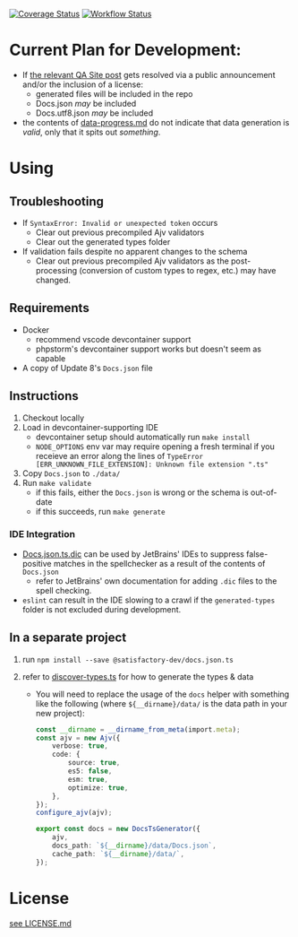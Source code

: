 [![Coverage Status](https://coveralls.io/repos/github/satisfactory-dev/Docs.json.ts/badge.svg?branch=main)](https://coveralls.io/github/satisfactory-dev/Docs.json.ts?branch=main)
[![Workflow Status](https://github.com/satisfactory-dev/Docs.json.ts/actions/workflows/node.js.yml/badge.svg?branch=main)](https://github.com/satisfactory-dev/Docs.json.ts/actions/workflows/node.js.yml?query=branch%3Amain)

# Current Plan for Development:

-   If [the relevant QA Site post](https://questions.satisfactorygame.com/post/65e5367dcd33105bd53f931f) gets resolved via a public announcement and/or the inclusion of a license:
    -   generated files will be included in the repo
    -   Docs.json _may_ be included
    -   Docs.utf8.json _may_ be included
-   the contents of [data-progress.md](data-progress.md) do not indicate that data generation is _valid_, only that it spits out _something_.

# Using

## Troubleshooting

-   If `SyntaxError: Invalid or unexpected token` occurs
    -   Clear out previous precompiled Ajv validators
    -   Clear out the generated types folder
-   If validation fails despite no apparent changes to the schema
    -   Clear out previous precompiled Ajv validators as the post-processing
        (conversion of custom types to regex, etc.) may have changed.

## Requirements

-   Docker
    -   recommend vscode devcontainer support
    -   phpstorm's devcontainer support works but doesn't seem as capable
-   A copy of Update 8's `Docs.json` file

## Instructions

1. Checkout locally
1. Load in devcontainer-supporting IDE
    - devcontainer setup should automatically run `make install`
    - `NODE_OPTIONS` env var may require opening a fresh terminal if you
      receieve an error along the lines of
      `TypeError [ERR_UNKNOWN_FILE_EXTENSION]: Unknown file extension ".ts"`
1. Copy `Docs.json` to `./data/`
1. Run `make validate`
    - if this fails, either the `Docs.json` is wrong or the schema is out-of-date
    - if this succeeds, run `make generate`

### IDE Integration

-   [Docs.json.ts.dic](Docs.json.ts.dic) can be used by JetBrains' IDEs to suppress false-positive matches in the spellchecker as a result of the contents of `Docs.json`
    -   refer to JetBrains' own documentation for adding `.dic` files to the spell checking.
-   `eslint` can result in the IDE slowing to a crawl if the `generated-types` folder is not excluded during development.

## In a separate project

1. run `npm install --save @satisfactory-dev/docs.json.ts`
1. refer to [discover-types.ts](discover-types.ts) for how to generate the
   types & data

    - You will need to replace the usage of the `docs` helper with
      something like the following (where `${__dirname}/data/` is the data
      path in your new project):

        ```ts
        const __dirname = __dirname_from_meta(import.meta);
        const ajv = new Ajv({
        	verbose: true,
        	code: {
        		source: true,
        		es5: false,
        		esm: true,
        		optimize: true,
        	},
        });
        configure_ajv(ajv);

        export const docs = new DocsTsGenerator({
        	ajv,
        	docs_path: `${__dirname}/data/Docs.json`,
        	cache_path: `${__dirname}/data/`,
        });
        ```

# License

[see LICENSE.md](LICENSE.md)

